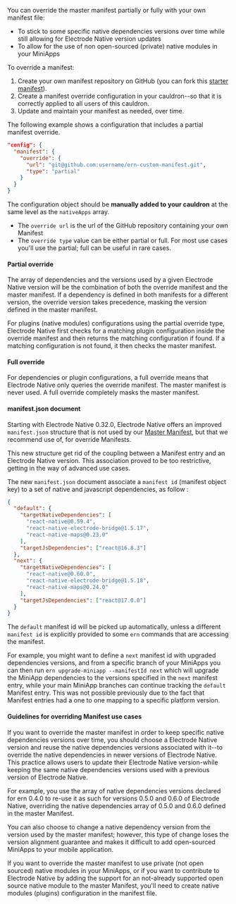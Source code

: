 You can override the master manifest partially or fully with your own manifest file:

- To stick to some specific native dependencies versions over time while still allowing for Electrode Native version updates
- To allow for the use of non open-sourced (private) native modules in your MiniApps

To override a manifest:

1. Create your own manifest repository on GitHub (you can fork this [starter manifest](https://github.com/electrode-io/electrode-native-starter-manifest)).
2. Create a manifest override configuration in your cauldron--so that it is correctly applied to all users of this cauldron.
3. Update and maintain your manifest as needed, over time.

The following example shows a configuration that includes a partial manifest override.

```json
"config": {
  "manifest": {
    "override": {
      "url": "git@github.com:username/ern-custom-manifest.git",
      "type": "partial"
    }
  }
}
```

The configuration object should be **manually added to your cauldron** at the same level as the `nativeApps` array.

- The `override url` is the url of the GitHub repository containing your own Manifest
- The `override type` value can be either partial or full. For most use cases you'll use the partial; full can be useful in rare cases.

#### Partial override

The array of dependencies and the versions used by a given Electrode Native version will be the combination of both the override manifest and the master manifest. If a dependency is defined in both manifests for a different version, the override version takes precedence, masking the version defined in the master manifest.

For plugins (native modules) configurations using the partial override type, Electrode Native first checks for a matching plugin configuration inside the override manifest and then returns the matching configuration if found. If a matching configuration is not found, it then checks the master manifest.

#### Full override

For dependencies or plugin configurations, a full override means that Electrode Native only queries the override manifest. The master manifest is never used. A full override completely masks the master manifest.

#### manifest.json document

Starting with Electrode Native 0.32.0, Electrode Native offers an improved `manifest.json` structure that is not used by our [Master Manifest](https://github.com/electrode-io/electrode-native-manifest/blob/master/manifest.json), but that we recommend use of, for override Manifests.

This new structure get rid of the coupling between a Manifest entry and an Electrode Native version. This association proved to be too restrictive, getting in the way of advanced use cases.

The new `manifest.json` document associate a `manifest id` (manifest object key) to a set of native and javascript dependencies, as follow :

```json
{
  "default": {
    "targetNativeDependencies": [
      "react-native@0.59.4",
      "react-native-electrode-bridge@1.5.17",
      "react-native-maps@0.23.0"
    ],
    "targetJsDependencies": ["react@16.8.3"]
  },
  "next": {
    "targetNativeDependencies": [
      "react-native@0.60.0",
      "react-native-electrode-bridge@1.5.18",
      "react-native-maps@0.24.0"
    ],
    "targetJsDependencies": ["react@17.0.0"]
  }
}
```

The `default` manifest id will be picked up automatically, unless a different `manifest id` is explicitly provided to some `ern` commands that are accessing the manifest.

For example, you might want to define a `next` manifest id with upgraded dependencies versions, and from a specific branch of your MiniApps you can then run `ern upgrade-miniapp --manifestId next` which will upgrade the MiniApp dependencies to the versions specified in the `next` manifest entry, while your main MiniApp branches can continue tracking the `default` Manifest entry. This was not possible previously due to the fact that Manifest entries had a one to one mapping to a specific platform version.

#### Guidelines for overriding Manifest use cases

If you want to override the master manifest in order to keep specific native dependencies versions over time, you should choose a Electrode Native version and reuse the native dependencies versions associated with it--to override the native dependencies in newer versions of Electrode Native. This practice allows users to update their Electrode Native version-while keeping the same native dependencies versions used with a previous version of Electrode Native.

For example, you use the array of native dependencies versions declared for ern 0.4.0 to re-use it as such for versions 0.5.0 and 0.6.0 of Electrode Native, overriding the native dependencies array of 0.5.0 and 0.6.0 defined in the master Manifest.

You can also choose to change a native dependency version from the version used by the master manifest; however, this type of change loses the version alignment guarantee and makes it difficult to add open-sourced MiniApps to your mobile application.

If you want to override the master manifest to use private (not open sourced) native modules in your MiniApps, or if you want to contribute to Electrode Native by adding the support for an not-already supported open source native module to the master Manifest, you'll need to create native modules (plugins) configuration in the manifest file.
